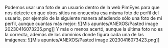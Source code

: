 Podemos usar una foto de un usuario dentro de la web PimEyes para que nos detecte en que otros sitios no encuentra esa misma foto de perfil del usuario, por ejemplo de la siguiente manera añadiendo sólo una foto de mi perfil, aunque cuantas más mejor:
![[Mis apuntes/ANEXOS/Pasted image 20230416073235.png]]
Y más o menos acertó, aunque la última foto no es la correcta, además de los dominios donde figura cada una de las imágenes:
![[Mis apuntes/ANEXOS/Pasted image 20230416073423.png]]
